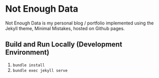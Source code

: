 # Not Enough Data
Not Enough Data is my personal blog / portfolio implemented using the Jekyll theme, Minimal Mistakes, hosted on Github pages.

## Build and Run Locally (Development Environment)
1. `bundle install`
2. `bundle exec jekyll serve`
